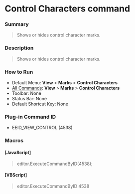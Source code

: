 # Control Characters command

### Summary

> Shows or hides control character marks.

### Description

> Shows or hides control character marks.

### How to Run

- Default Menu: **View** \> **Marks** \> **Control Characters**
- [All Commands](../tools/all_commands): **View** \> **Marks** \> **Control Characters**
- Toolbar: None
- Status Bar: None
- Default Shortcut Key: None

### Plug-in Command ID

- EEID\_VIEW\_CONTROL (4538)

### Macros

#### \[JavaScript\]

> editor.ExecuteCommandByID(4538);

#### \[VBScript\]

> editor.ExecuteCommandByID 4538
